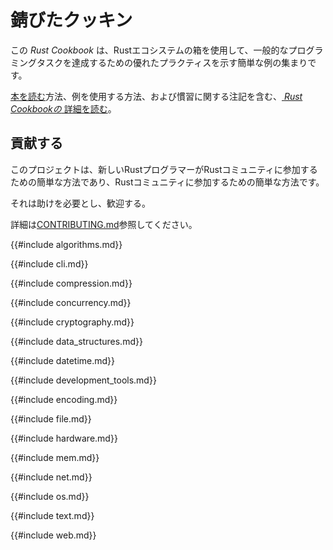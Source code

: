 # <!--Cookin' with Rust--> 錆びたクッキン

<!--This  _Rust Cookbook_  is a collection of simple examples that demonstrate good practices to accomplish common programming tasks, using the crates of the Rust ecosystem.-->
この _Rust Cookbook_ は、Rustエコシステムの箱を使用して、一般的なプログラミングタスクを達成するための優れたプラクティスを示す簡単な例の集まりです。

<!--[Read more about  _Rust Cookbook_ ](about.html), including tips for how to read the book, how to use the examples, and notes on conventions.-->
[本を読む](about.html)方法、例を使用する方法、および慣習に関する注記を含む、[ _Rust Cookbookの_ 詳細を読む](about.html)。

## <!--Contributing--> 貢献する

<!--This project is intended to be easy for new Rust programmers to contribute to, and an easy way to get involved with the Rust community.-->
このプロジェクトは、新しいRustプログラマーがRustコミュニティに参加するための簡単な方法であり、Rustコミュニティに参加するための簡単な方法です。
<!--It needs and welcomes help.-->
それは助けを必要とし、歓迎する。
<!--For details see [CONTRIBUTING.md].-->
詳細は[CONTRIBUTING.md]参照してください。

[CONTRIBUTING.md]: https://github.com/rust-lang-nursery/rust-cookbook/blob/master/CONTRIBUTING.md

<!--{{#include algorithms.md}}-->
{{#include algorithms.md}}

<!--{{#include cli.md}}-->
{{#include cli.md}}

<!--{{#include compression.md}}-->
{{#include compression.md}}

<!--{{#include concurrency.md}}-->
{{#include concurrency.md}}

<!--{{#include cryptography.md}}-->
{{#include cryptography.md}}

<!--{{#include data_structures.md}}-->
{{#include data_structures.md}}

<!--{{#include datetime.md}}-->
{{#include datetime.md}}

<!--{{#include development_tools.md}}-->
{{#include development_tools.md}}

<!--{{#include encoding.md}}-->
{{#include encoding.md}}

<!--{{#include file.md}}-->
{{#include file.md}}

<!--{{#include hardware.md}}-->
{{#include hardware.md}}

<!--{{#include mem.md}}-->
{{#include mem.md}}

<!--{{#include net.md}}-->
{{#include net.md}}

<!--{{#include os.md}}-->
{{#include os.md}}

<!--{{#include text.md}}-->
{{#include text.md}}

<!--{{#include web.md}}-->
{{#include web.md}}
